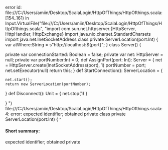 error id: file:///C:/Users/amiin/Desktop/ScalaLogin/HttpOfThings/HttpOfthings.scala:[154..161) in Input.VirtualFile("file:///C:/Users/amiin/Desktop/ScalaLogin/HttpOfThings/HttpOfthings.scala", "import com.sun.net.httpserver.{HttpServer, HttpHandler, HttpExchange}
import java.nio.charset.StandardCharsets
import java.net.InetSocketAddress
class private ServerLocation(port:Int) {
   var atWhere:String = s"http://localhost:${port}";
}
class Server() {
 
  private var connectionStarted: Boolean = false;
  private var net: HttpServer = null;
  private var portNumber:Int = 0;
  def AssignPort(port: Int): Server = {
    net = HttpServer.create(InetSocketAddress(port), 1)
    portNumber = port;
    net.setExecutor(null)
    return this;
  }
  def StartConnection(): ServerLocation = {

    net.start();
    return new ServerLocation(portNumber);
   
  }
  def Disconnect(): Unit = {
    net.stop(1)
  }
  
}
")
file:///C:/Users/amiin/Desktop/ScalaLogin/HttpOfThings/HttpOfthings.scala:4: error: expected identifier; obtained private
class private ServerLocation(port:Int) {
      ^
#### Short summary: 

expected identifier; obtained private